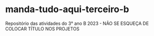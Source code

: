 # manda-tudo-aqui-terceiro-b
Repositório das atividades do 3° ano B 2023 - NÃO SE ESQUEÇA DE COLOCAR TÍTULO NOS PROJETOS
